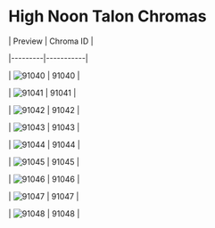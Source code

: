 # High Noon Talon Chromas


| Preview | Chroma ID |

|---------|-----------|

| ![91040](https://raw.communitydragon.org/latest/plugins/rcp-be-lol-game-data/global/default/v1/champion-chroma-images/91/91040.png) | 91040 |

| ![91041](https://raw.communitydragon.org/latest/plugins/rcp-be-lol-game-data/global/default/v1/champion-chroma-images/91/91041.png) | 91041 |

| ![91042](https://raw.communitydragon.org/latest/plugins/rcp-be-lol-game-data/global/default/v1/champion-chroma-images/91/91042.png) | 91042 |

| ![91043](https://raw.communitydragon.org/latest/plugins/rcp-be-lol-game-data/global/default/v1/champion-chroma-images/91/91043.png) | 91043 |

| ![91044](https://raw.communitydragon.org/latest/plugins/rcp-be-lol-game-data/global/default/v1/champion-chroma-images/91/91044.png) | 91044 |

| ![91045](https://raw.communitydragon.org/latest/plugins/rcp-be-lol-game-data/global/default/v1/champion-chroma-images/91/91045.png) | 91045 |

| ![91046](https://raw.communitydragon.org/latest/plugins/rcp-be-lol-game-data/global/default/v1/champion-chroma-images/91/91046.png) | 91046 |

| ![91047](https://raw.communitydragon.org/latest/plugins/rcp-be-lol-game-data/global/default/v1/champion-chroma-images/91/91047.png) | 91047 |

| ![91048](https://raw.communitydragon.org/latest/plugins/rcp-be-lol-game-data/global/default/v1/champion-chroma-images/91/91048.png) | 91048 |